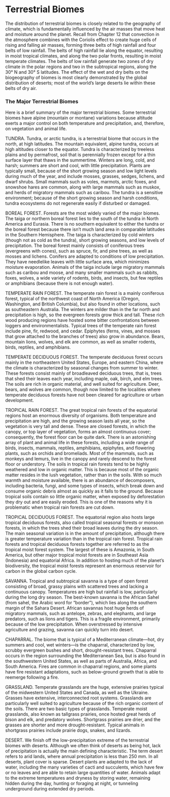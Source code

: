 # Terrestrial Biomes

The distribution of terrestrial biomes is closely related to the geography of climate, which is fundamentally influenced by the air masses that move heat and moisture around the planet. Recall from Chapter 12 that convection in the atmosphere combines with the Coriolis effect to create huge cells of rising and falling air masses, forming three belts of high rainfall and four belts of low rainfall. The belts of high rainfall lie along the equator, resulting in moist tropical climates, and along the two polar fronts, resulting in moist temperate climates. The belts of low rainfall generate two zones of dry climate in the polar regions and two in the subtropical regions, along the 30° N and 30° S latitudes. The effect of the wet and dry belts on the biogeography of biomes is most clearly demonstrated by the global distribution of deserts; most of the world’s large deserts lie within these belts of dry air.

### The Major Terrestrial Biomes

Here is a brief summary of the major terrestrial biomes. Some terrestrial biomes have alpine \(mountain or montane\) variations because altitude exerts a major control on both temperature and precipitation, and, therefore, on vegetation and animal life.

TUNDRA. Tundra, or arctic tundra, is a terrestrial biome that occurs in the north, at high latitudes. The mountain equivalent, alpine tundra, occurs at high altitudes closer to the equator. Tundra is characterized by treeless plains and by permafrost, soil that is perennially frozen except for a thin surface layer that thaws in the summertime. Winters are long, cold, and harsh; summers are short and cool, with little precipitation. Plants are typically small, because of the short growing season and low light levels during much of the year, and include mosses, grasses, sedges, lichens, and dwarf shrubs. Small mammals such as voles, marmots, arctic foxes, and snowshoe hares are common, along with large mammals such as muskox, and herds of migratory mammals such as caribou. The tundra is a sensitive environment; because of the short growing season and harsh conditions, tundra ecosystems do not regenerate easily if disturbed or damaged.

BOREAL FOREST. Forests are the most widely varied of the major biomes. The taiga or northern boreal forest lies to the south of the tundra in North America and Eurasia. There is no southern equivalent to either the tundra or the boreal forest because there isn’t much land area in comparable latitudes in the Southern Hemisphere. The taiga is characterized by cold winters \(though not as cold as the tundra\), short growing seasons, and low levels of precipitation. The boreal forest mainly consists of coniferous trees \(evergreens with cones\), such as spruce, fir, and pine trees, as well as mosses and lichens. Conifers are adapted to conditions of low precipitation. They have needlelike leaves with little surface area, which minimizes moisture evaporation. Animals of the taiga include large migratory mammals such as caribou and moose, and many smaller mammals such as rabbits, foxes, wolves, a wide variety of rodents, birds, and insects, but few reptiles or amphibians \(because there is not enough water\).

TEMPERATE RAIN FOREST. The temperate rain forest is a mainly coniferous forest, typical of the northwest coast of North America \(Oregon, Washington, and British Columbia\), but also found in other locations, such as southeastern Australia. The winters are milder than in the far north and precipitation is high, so the evergreen forests grow thick and tall. These rich wood producing regions have hosted some bitter confrontations between loggers and environmentalists. Typical trees of the temperate rain forest include pine, fir, redwood, and cedar. Epiphytes \(ferns, vines, and mosses that grow attached to the branches of trees\) also grow in abundance. Bears, mountain lions, wolves, and elk are common, as well as smaller rodents, birds, reptiles, and amphibians. 

TEMPERATE DECIDUOUS FOREST. The temperate deciduous forest occurs mainly in the northeastern United States, Europe, and eastern China, where the climate is characterized by seasonal changes from summer to winter. These forests consist mainly of broadleaved deciduous trees, that is, trees that shed their leaves each year, including maple, oak, birch, and elm trees. The soils are rich in organic material, and well suited for agriculture. Deer, bears, and wolves are common, though now limited to the localities where temperate deciduous forests have not been cleared for agriculture or urban development. 

TROPICAL RAIN FOREST. The great tropical rain forests of the equatorial regions host an enormous diversity of organisms. Both temperature and precipitation are high, and the growing season lasts all year, so the vegetation is very tall and dense. These are closed forests, in which the canopy, or top layer of vegetation, forms an almost continuous cover; consequently, the forest floor can be quite dark. There is an astonishing array of plant and animal life in these forests, including a wide range of birds, insects, mammals, reptiles, amphibians, epiphytes, and flowering plants, such as orchids and bromeliads. Most of the mammals, such as monkeys and lemurs, live in the canopy and rarely descend to the forest floor or understory. The soils in tropical rain forests tend to be highly weathered and low in organic matter. This is because most of the organic matter resides in the lush vegetation, rather than in the soils. With so much warmth and moisture available, there is an abundance of decomposers, including bacteria, fungi, and some types of insects, which break down and consume organic debris almost as quickly as it falls to the ground. Because tropical soils contain so little organic matter, when exposed by deforestation they dry out and are easily eroded. This is one of the reasons why it is problematic when tropical rain forests are cut down. 

TROPICAL DECIDUOUS FOREST. The equatorial region also hosts large tropical deciduous forests, also called tropical seasonal forests or monsoon forests, in which the trees shed their broad leaves during the dry season. The main seasonal variation is in the amount of precipitation, although there is greater temperature variation than in the tropical rain forest. Tropical rain forests and tropical deciduous forests together are referred to as the tropical moist forest system. The largest of these is Amazonia, in South America, but other major tropical moist forests are in Southeast Asia \(Indonesia\) and equatorial Africa. In addition to hosting much of the planet’s biodiversity, the tropical moist forests represent an enormous reservoir for carbon in the global carbon cycle. 

SAVANNA. Tropical and subtropical savanna is a type of open forest consisting of broad, grassy plains with scattered trees and lacking a continuous canopy. Temperatures are high but rainfall is low, particularly during the long dry season. The best-known savanna is the African Sahel \(from sahel, the Arabic word for “border”\), which lies along the southern margin of the Sahara Desert. African savannas host huge herds of migratory mammals, such as antelope, zebras, and elephants, and large predators, such as lions and tigers. This is a fragile environment, primarily because of the low precipitation. When overstressed by intensive agriculture and grazing, savanna can quickly turn into desert. 

CHAPARRAL. The biome that is typical of a Mediterranean climate—hot, dry summers and cool, wet winters—is the chaparral, characterized by low, scrubby evergreen bushes and short, drought-resistant trees. Chaparral occurs in the region surrounding the Mediterranean Sea, but is also found in the southwestern United States, as well as parts of Australia, Africa, and South America. Fires are common in chaparral regions, and some plants have fire resistant adaptations, such as below-ground growth that is able to reemerge following a fire. 

GRASSLAND. Temperate grasslands are the huge, extensive prairies typical of the midwestern United States and Canada, as well as the Ukraine. Grasses have extensive, interconnected root systems. Grasslands are particularly well suited to agriculture because of the rich organic content of the soils. There are two basic types of grasslands. Temperate moist grasslands, also known as tallgrass prairies, once hosted great herds of bison and elk, and predatory wolves. Shortgrass prairies are drier, and the grasses are shorter and more drought-resistant. Typical animals in shortgrass prairies include prairie dogs, snakes, and lizards. 

DESERT. We finish off the low-precipitation extreme of the terrestrial biomes with deserts. Although we often think of deserts as being hot, lack of precipitation is actually the main defining characteristic. The term desert refers to arid lands, where annual precipitation is less than 250 mm. In all deserts, plant cover is sparse. Desert plants are adapted to the lack of water, including the many varieties of cacti and succulents, which have few or no leaves and are able to retain large quantities of water. Animals adapt to the extreme temperatures and dryness by storing water, remaining hidden during the day, hunting or foraging at night, or tunneling underground during extended dry periods.


